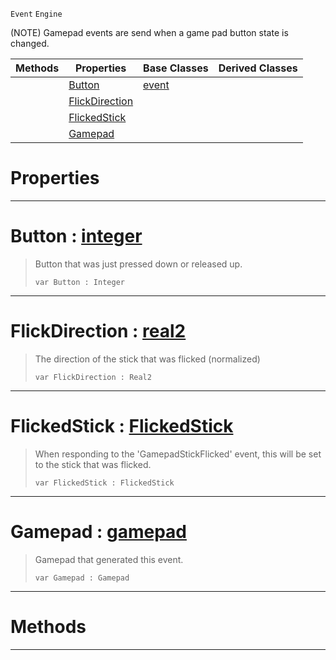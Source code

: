  `Event` `Engine`



(NOTE) Gamepad events are send when a game pad button state is changed.

|Methods|Properties|Base Classes|Derived Classes|
|---|---|---|---|
| |[ Button](https://github.com/zeroengineteam/ZeroDocs/blob/master/code_reference/class_reference/gamepadevent.markdown#button-zero-engine-docum)|[event](https://github.com/zeroengineteam/ZeroDocs/blob/master/code_reference/class_reference/event.markdown)| |
| |[ FlickDirection](https://github.com/zeroengineteam/ZeroDocs/blob/master/code_reference/class_reference/gamepadevent.markdown#flickdirection-zero-engi)| | |
| |[ FlickedStick](https://github.com/zeroengineteam/ZeroDocs/blob/master/code_reference/class_reference/gamepadevent.markdown#flickedstick-zero-engine)| | |
| |[ Gamepad](https://github.com/zeroengineteam/ZeroDocs/blob/master/code_reference/class_reference/gamepadevent.markdown#gamepad-zero-engine-docu)| | |


 #  Properties


---  
 #  Button : [integer](https://github.com/zeroengineteam/ZeroDocs/blob/master/code_reference/zilch_base_types/integer.markdown)

> Button that was just pressed down or released up.
> ``` lang=cpp, name=Zilch
> var Button : Integer


---  
 #  FlickDirection : [real2](https://github.com/zeroengineteam/ZeroDocs/blob/master/code_reference/zilch_base_types/real2.markdown)

> The direction of the stick that was flicked (normalized)
> ``` lang=cpp, name=Zilch
> var FlickDirection : Real2


---  
 #  FlickedStick : [FlickedStick](https://github.com/zeroengineteam/ZeroDocs/blob/master/code_reference/enum_reference.markdown#flickedstick)

> When responding to the 'GamepadStickFlicked' event, this will be set to the stick that was flicked.
> ``` lang=cpp, name=Zilch
> var FlickedStick : FlickedStick


---  
 #  Gamepad : [gamepad](https://github.com/zeroengineteam/ZeroDocs/blob/master/code_reference/class_reference/gamepad.markdown)

> Gamepad that generated this event.
> ``` lang=cpp, name=Zilch
> var Gamepad : Gamepad


---  
 #  Methods


---  
 

 